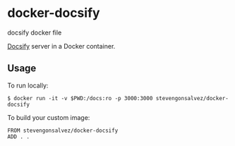 # docker-docsify
docsify docker file


[Docsify](https://docsify.js.org/#/) server in a Docker container.

## Usage

To run locally:

```
$ docker run -it -v $PWD:/docs:ro -p 3000:3000 stevengonsalvez/docker-docsify
```

To build your custom image:

```
FROM stevengonsalvez/docker-docsify
ADD . .
```